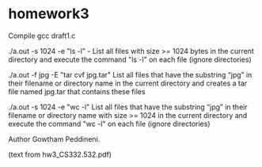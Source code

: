 # homework3

Compile gcc draft1.c



./a.out -s 1024 -e "ls -l" - List all files with size >= 1024 bytes in the current directory and execute the command "ls -l" on each file (ignore directories) 

./a.out -f jpg -E "tar cvf jpg.tar" List all files that have the substring “jpg” in their filename or directory name in the current directory and creates a tar file named jpg.tar that contains these files 

./a.out -s 1024 -e "wc -l"  List all files that have the substring “jpg” in their filename or directory name with size >= 1024 in the current directory and execute the command "wc -l" on each file (ignore directories) 
 
Author Gowtham Peddineni.


(text from hw3_CS332.532.pdf)

